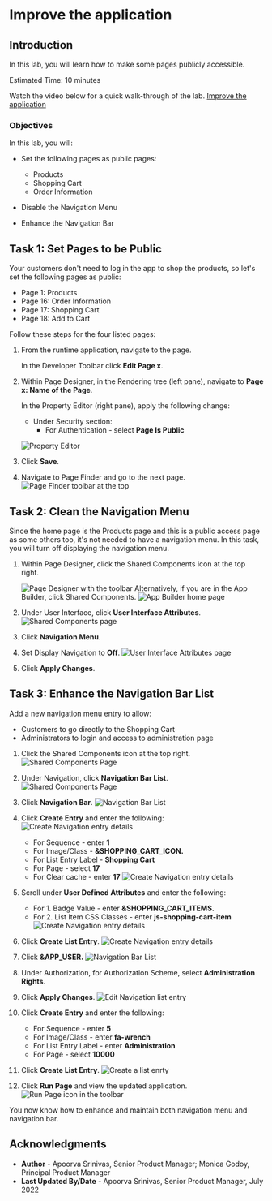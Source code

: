 # Improve the application

## Introduction

In this lab, you will learn how to make some pages publicly accessible.

Estimated Time: 10 minutes
<!--
Watch the video below for a quick walk through of the lab.

[](youtube:lwQ3lvul9iE)
-->

Watch the video below for a quick walk-through of the lab.
[Improve the application](videohub:1_g5q8c5n1)

### Objectives
In this lab, you will:
- Set the following pages as public pages:
    - Products
    - Shopping Cart
    - Order Information

- Disable the Navigation Menu

- Enhance the Navigation Bar

## Task 1: Set Pages to be Public
Your customers don't need to log in the app to shop the products, so let's set the following pages as public:
- Page  1: Products
- Page 16: Order Information
- Page 17: Shopping Cart
- Page 18: Add to Cart

Follow these steps for the four listed pages:

1. From the runtime application, navigate to the page.

    In the Developer Toolbar click **Edit Page x**.

2. Within Page Designer, in the Rendering tree (left pane), navigate to  **Page x: Name of the Page**.

    In the Property Editor (right pane), apply the following change:
    - Under Security section:
        - For Authentication - select **Page Is Public**

    ![Property Editor](./images/public-page.png " ")

3. Click **Save**.

4. Navigate to Page Finder and go to the next page.
    ![Page Finder toolbar at the top](./images/page-finder.png " ")

## Task 2: Clean the Navigation Menu
Since the home page is the Products page and this is a public access page as some others too, it's not needed to have a navigation menu.
In this task, you will turn off displaying the navigation menu.

1. Within Page Designer, click the Shared Components icon at the top right.

    ![Page Designer with the toolbar](./images/shared-components.png " ")
   Alternatively, if you are in the App Builder, click Shared Components.
   ![App Builder home page](./images/shared-components2.png " ")

2. Under User Interface, click **User Interface Attributes**.
    ![Shared Components page](./images/interface-attributes.png " ")
3. Click **Navigation Menu**.

4. Set Display Navigation to **Off**.
    ![User Interface Attributes page](./images/nav-menu.png " ")

5. Click **Apply Changes**.

## Task 3: Enhance the Navigation Bar List
Add a new navigation menu entry to allow:
- Customers to go directly to the Shopping Cart
- Administrators to login and access to administration page

1. Click the Shared Components icon at the top right.
    ![Shared Components Page](./images/shared-components3.png " ")
2. Under Navigation, click **Navigation Bar List**.
    ![Shared Components Page](./images/navigation-bar.png " ")

3. Click **Navigation Bar**.
  ![Navigation Bar List](./images/click-nav-bar.png " ")

4. Click **Create Entry** and enter the following:
  ![Create Navigation entry details](./images/create-entry.png " ")
    - For Sequence - enter **1**
    - For Image/Class - **&SHOPPING\_CART\_ICON.**
    - For List Entry Label - **Shopping Cart**
    - For Page - select **17**
    - For Clear cache - enter **17**
    ![Create Navigation entry details](./images/list-entry1.png " ")
5. Scroll under **User Defined Attributes** and enter the following:
    - For 1. Badge Value - enter  **&SHOPPING\_CART\_ITEMS.**
    - For 2. List Item CSS Classes - enter **js-shopping-cart-item**
    ![Create Navigation entry details](./images/list-entry2.png " ")

5. Click **Create List Entry**.
    ![Create Navigation entry details](./images/create-entry2.png " ")
    
6. Click **&APP_USER.**
    ![Navigation Bar List](./images/edit-app-user.png " ")

7. Under Authorization, for Authorization Scheme, select **Administration Rights**.

8. Click **Apply Changes**.
    ![Edit Navigation list entry](./images/authorization.png " ")

4. Click **Create Entry**  and enter the following:
    - For Sequence - enter **5**
    - For Image/Class - enter **fa-wrench**
    - For List Entry Label - enter **Administration**
    - For Page - select **10000**
    
5. Click **Create List Entry**.
    ![Create a list enrty](./images/new-entry.png " ")
    
6. Click **Run Page** and view the updated application.
    ![Run Page icon in the toolbar](./images/final-app.png " ")
    


You now know how to enhance and maintain both navigation menu and navigation bar.

## Acknowledgments

- **Author** - Apoorva Srinivas, Senior Product Manager; Monica Godoy, Principal Product Manager
- **Last Updated By/Date** - Apoorva Srinivas, Senior Product Manager, July 2022
